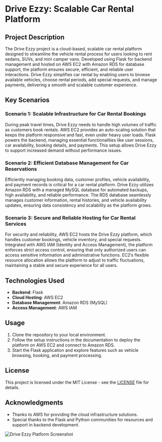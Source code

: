 # Drive Ezzy: Scalable Car Rental Platform

## Project Description
The Drive Ezzy project is a cloud-based, scalable car rental platform designed to streamline the vehicle rental process for users looking to rent sedans, SUVs, and mini camper vans. Developed using Flask for backend management and hosted on AWS EC2 with Amazon RDS for database support, the platform ensures secure, efficient, and reliable user interactions. Drive Ezzy simplifies car rental by enabling users to browse available vehicles, choose rental periods, add special requests, and manage payments, delivering a smooth and scalable customer experience.

## Key Scenarios

### Scenario 1: Scalable Infrastructure for Car Rental Bookings
During peak travel times, Drive Ezzy needs to handle high volumes of traffic as customers book rentals. AWS EC2 provides an auto-scaling solution that keeps the platform responsive and fast, even under heavy user loads. Flask powers the backend, managing essential functionalities like user sessions, car availability, booking details, and payments. This setup allows Drive Ezzy to support increased demand without performance issues.

### Scenario 2: Efficient Database Management for Car Reservations
Efficiently managing booking data, customer profiles, vehicle availability, and payment records is critical for a car rental platform. Drive Ezzy utilizes Amazon RDS with a managed MySQL database for automated backups, high availability, and reliable performance. The RDS database seamlessly manages customer information, rental histories, and vehicle availability updates, ensuring data consistency and scalability as the platform grows.

### Scenario 3: Secure and Reliable Hosting for Car Rental Services
For security and reliability, AWS EC2 hosts the Drive Ezzy platform, which handles customer bookings, vehicle inventory, and special requests. Integrated with AWS IAM (Identity and Access Management), the platform enforces strict access control, ensuring that only authorized users can access sensitive information and administrative functions. EC2’s flexible resource allocation allows the platform to adjust to traffic fluctuations, maintaining a stable and secure experience for all users.

## Technologies Used
- **Backend**: Flask
- **Cloud Hosting**: AWS EC2
- **Database Management**: Amazon RDS (MySQL)
- **Access Management**: AWS IAM

## Usage
1. Clone the repository to your local environment.
2. Follow the setup instructions in the documentation to deploy the platform on AWS EC2 and connect to Amazon RDS.
3. Start the Flask application and explore features such as vehicle browsing, booking, and payment processing.

## License
This project is licensed under the MIT License - see the [LICENSE](LICENSE) file for details.

## Acknowledgments
- Thanks to AWS for providing the cloud infrastructure solutions.
- Special thanks to the Flask and Python communities for resources and support in backend development.

![Drive Ezzy Platform Screenshot](https://your-image-link-here.com)  <!-- Replace with an actual image link if available -->

